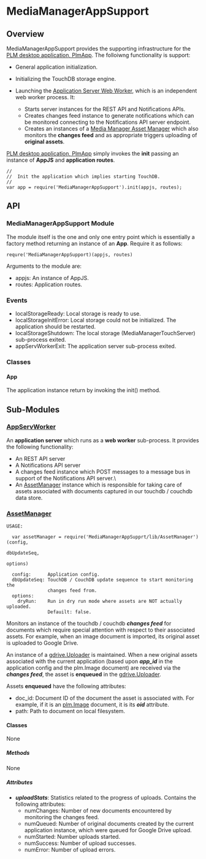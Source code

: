 # MediaManagerAppSupport

## Overview

MediaManagerAppSupport provides the supporting infrastructure for the [PLM desktop application, PlmApp](https://github.com/jetsonsystems/PlmApp). The folloiwng functionality is support:

  * General application initialization.
  * Initializing the TouchDB storage engine.
  * Launching the [Application Server Web Worker](./lib/AppServWorker.js), which is an independent web worker process. It:
  
    * Starts server instances for the REST API and Notifications APIs.
    * Creates changes feed instance to generate notifications which can be monitored connecting to the Notifications API server endpoint.
    * Creates an instances of a [Media Manager Asset Manager](./lib/AssetManager.js) which also monitors the <b>changes feed</b> and as appropriate triggers uploading of <b>original assets</b>.

[PLM desktop application, PlmApp](https://github.com/jetsonsystems/PlmApp) simply invokes the <b>init</b> passing an instance of <b>AppJS</b> and <b>application routes</b>.

    //
    //  Init the application which implies starting TouchDB.
    //
    var app = require('MediaManagerAppSupport').init(appjs, routes);
    
## API

### MediaManagerAppSupport Module

The module itself is the one and only one entry point which is essentially a factory method returning an instance of an <b>App</b>. Require it as follows:

    requre('MediaManagerAppSupport)(appjs, routes)
    
Arguments to the module are:

  * appjs: An instance of AppJS.
  * routes: Application routes.

### Events

  * localStorageReady: Local storage is ready to use.
  * localStorageInitError: Local storage could not be initialized. The application should be restarted.
  * localStorageShutdown: The local storage (MediaManagerTouchServer) sub-process exited.
  * appServWorkerExit: The application server sub-process exited.

### Classes

#### App

The application instance return by invoking the init() method.

## Sub-Modules

### [AppServWorker](./lib/AppServWorker.js)
An <b>application server</b> which runs as a <b>web worker</b> sub-process. It provides the following functionality:

  * An REST API server
  * A Notifications API server
  * A changes feed instance which POST messages to a message bus in support of the Notifications API server.\
  * An [AssetManager](./lib/AssetManager.js) instance which is responsible for taking care of assets associated with documents captured in our touchdb / couchdb data store.

### [AssetManager](./lib/AssetManager.js)

```
USAGE:

  var assetManager = require('MediaManagerAppSupprt/lib/AssetManager')(config,
                                                                       dbUpdateSeq,
                                                                       options)
  
  config:      Application config.
  dbUpdateSeq: TouchDB / CouchDB update sequence to start monitoring the 
               changes feed from.
  options:
    dryRun:    Run in dry run mode where assets are NOT actually uploaded. 
               Defauilt: false.

```

Monitors an instance of the touchdb / couchdb *<b>changes feed</b>* for documents which require special attention with respect to their associated assets. For example, when an image document is imported, its original asset is uploaded to Google Drive.

An instance of a [gdrive.Uploader](https://github.com/jetsonsystems/MediaManager/blob/master/MediaManagerStorage/lib/gdrive/README.md) is maintained. When a new original assets associated with the current application (based upon *<b>app_id</b>* in the application config and the plm.Image document) are received via the *<b>changes feed</b>*, the asset is <b>enqueued</b> in the [gdrive.Uploader](https://github.com/jetsonsystems/MediaManager/blob/master/MediaManagerStorage/lib/gdrive/README.md).

Assets <b>enqueued</b> have  the following attributes:

  * doc_id: Document ID of the document the asset is associated with. For example, if it is an [plm.Image](./plm-image/README.md) document, it is its *<b>oid</b>* attribute.
  * path: Path to document on local filesystem.

#### Classes
None
##### Methods
None
##### Attributes

  * *<b>uploadStats</b>*: Statistics related to the progress of uploads. Contains the following attributes:
    * numChanges: Number of new documents encountered by monitoring the changes feed.
    * numQueued: Number of original documents created by the current application instance, which were queued for Google Drive upload.
    * numStarted: Number uploads started.
    * numSuccess: Number of upload successes.
    * numError: Number of upload errors.
  
  


